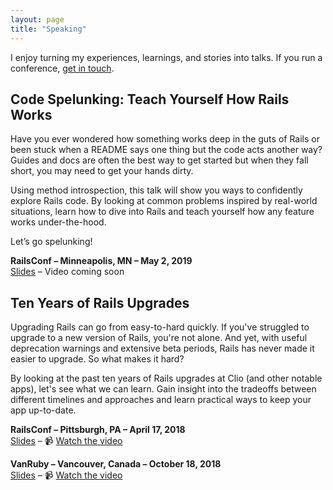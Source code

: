 ```yaml
---
layout: page
title: "Speaking"
---
```


I enjoy turning my experiences, learnings, and stories into talks. If you run a conference, [get in touch](contact.html).

## Code Spelunking: Teach Yourself How Rails Works

Have you ever wondered how something works deep in the guts of Rails or been stuck when a README says one thing but the code acts another way? Guides and docs are often the best way to get started but when they fall short, you may need to get your hands dirty.

Using method introspection, this talk will show you ways to confidently explore Rails code. By looking at common problems inspired by real-world situations, learn how to dive into Rails and teach yourself how any feature works under-the-hood.

Let’s go spelunking!

**RailsConf – Minneapolis, MN – May 2, 2019**<br>
[Slides](https://speakerdeck.com/jnraine/code-spelunking-teach-yourself-how-rails-works) – Video coming soon

## Ten Years of Rails Upgrades

Upgrading Rails can go from easy-to-hard quickly. If you've struggled to upgrade to a new version of Rails, you're not alone. And yet, with useful deprecation warnings and extensive beta periods, Rails has never made it easier to upgrade. So what makes it hard?

By looking at the past ten years of Rails upgrades at Clio (and other notable apps), let's see what we can learn. Gain insight into the tradeoffs between different timelines and approaches and learn practical ways to keep your app up-to-date.

**RailsConf – Pittsburgh, PA – April 17, 2018**<br>
[Slides](https://speakerdeck.com/jnraine/ten-years-of-rails-upgrades) – 📹 [Watch the video](https://www.youtube.com/watch?v=6aCfc0DkSFo)

**VanRuby – Vancouver, Canada – October 18, 2018**<br>
[Slides](https://speakerdeck.com/jnraine/ten-years-of-rails-upgrades) – 📹 [Watch the video](https://www.youtube.com/watch?v=6aCfc0DkSFo)
